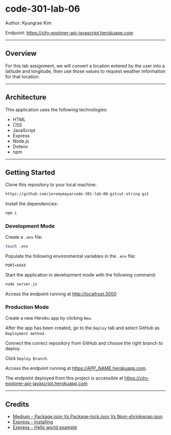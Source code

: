# code-301-lab-06

Author: Kyungrae Kim

Endpoint: <https://city-explorer-api-javascript.herokuapp.com>

---

## Overview

For this lab assignment, we will convert a location entered by the user into a latitude and longitude, then use those values to request weather information for that location.

---

## Architecture

This application uses the following technologies:

* HTML
* CSS
* JavaScript
* Express
* Node.js
* Dotenv
* npm

---

## Getting Started

Clone this repository to your local machine:

```bash
https://github.com/jeremymaya/code-301-lab-06.gitcut-string.git
```

Install the dependencies:

```bash
npm i
```

### Development Mode

Create a `.env` file:

```bash
touch .env
```

Populate the following environmental variables in the `.env` file:

```text
PORT=XXXX
```

Start the application in development mode with the following command:

```bash
node server.js
```

Access the endpoint running at <http://localhost:3000>

### Production Mode

Create a new Heroku app by clicking `New`.

After the app has been created, go to the `Deploy` tab and select GitHub as `Deployment method`.

Connect the correct repository from GitHub and choose the right branch to deploy.

Click `Deploy Branch`.

Access the endpoint running at <https://APP_NAME.herokuapp.com>.

The endpoint deployed from this project is accessible at <https://city-explorer-api-javascript.herokuapp.com>

---

## Credits

* [Medium - Package.json Vs Package-lock.json Vs Npm-shrinkwrap.json](https://medium.com/@hossam.hilal0/package-json-vs-package-lock-json-vs-npm-shrinkwrap-json-33fcddc1521a)
* [Express - Installing](https://expressjs.com/en/starter/installing.html)
* [Express - Hello world example](https://expressjs.com/en/starter/hello-world.html)
